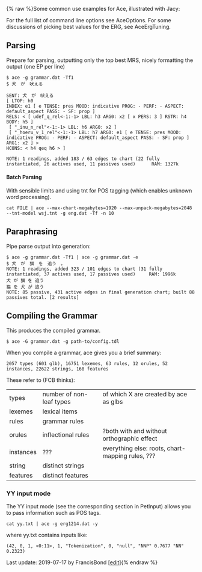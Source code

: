{% raw %}Some common use examples for Ace, illustrated with
Jacy:

For the full list of command line options see AceOptions.
For some discussions of picking best values for the ERG, see
AceErgTuning.

## Parsing

Prepare for parsing, outputting only the top best MRS, nicely formatting
the output (one EP per line)

    $ ace -g grammar.dat -Tf1
    $ 犬　が　吠える
    
    SENT: 犬　が　吠える
    [ LTOP: h0
    INDEX: e1 [ e TENSE: pres MOOD: indicative PROG: - PERF: - ASPECT: default_aspect PASS: - SF: prop ]
    RELS: < [ udef_q_rel<-1:-1> LBL: h3 ARG0: x2 [ x PERS: 3 ] RSTR: h4 BODY: h5 ]
     [ "_inu_n_rel"<-1:-1> LBL: h6 ARG0: x2 ]
     [ "_hoeru_v_1_rel"<-1:-1> LBL: h7 ARG0: e1 [ e TENSE: pres MOOD: indicative PROG: - PERF: - ASPECT: default_aspect PASS: - SF: prop ] ARG1: x2 ] >
    HCONS: < h4 qeq h6 > ]
    
    NOTE: 1 readings, added 183 / 63 edges to chart (22 fully instantiated, 26 actives used, 11 passives used)      RAM: 1327k

#### Batch Parsing

With sensible limits and using tnt for POS tagging (which enables
unknown word processing).

    cat FILE | ace --max-chart-megabytes=1920 --max-unpack-megabytes=2048 --tnt-model wsj.tnt -g eng.dat -Tf -n 10 

## Paraphrasing

Pipe parse output into generation:

    $ ace -g grammar.dat -Tf1 | ace -g grammar.dat -e
    $ 犬　が　猫　を　追う　。
    NOTE: 1 readings, added 323 / 101 edges to chart (31 fully instantiated, 37 actives used, 17 passives used)     RAM: 1996k
    犬 が 猫 を 追う
    猫 を 犬 が 追う
    NOTE: 85 passive, 431 active edges in final generation chart; built 88 passives total. [2 results]

## Compiling the Grammar

This produces the compiled grammar.

    $ ace -G grammar.dat -g path-to/config.tdl

When you compile a grammar, ace gives you a brief summary:

    2057 types (601 glb), 16751 lexemes, 63 rules, 12 orules, 52 instances, 22622 strings, 168 features

These refer to (FCB thinks):

|           |                          |                                                  |
|-----------|--------------------------|--------------------------------------------------|
| types     | number of non-leaf types | of which X are created by ace as glbs            |
| lexemes   | lexical items            |                                                  |
| rules     | grammar rules            |                                                  |
| orules    | inflectional rules       | ?both with and without orthographic effect       |
| instances | ???                      | everything else: roots, chart-mapping rules, ??? |
| string    | distinct strings         |                                                  |
| features  | distinct features        |                                                  |

### YY input mode

The YY input mode (see the corresponding section in
PetInput) allows you to pass information such as POS tags.

    cat yy.txt | ace -g erg1214.dat -y

where yy.txt contains inputs like:

    (42, 0, 1, <0:11>, 1, "Tokenization", 0, "null", "NNP" 0.7677 "NN" 0.2323)

Last update: 2019-07-17 by FrancisBond [[edit](https://github.com/delph-in/docs/wiki/AceUse/_edit)]{% endraw %}